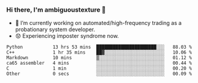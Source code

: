 ### Hi there, I'm ambiguoustexture 👋

<!--
**ambiguoustexture/ambiguoustexture** is a ✨ _special_ ✨ repository because its `README.md` (this file) appears on your GitHub profile.

Here are some ideas to get you started:
-->
- 🔭 I’m currently working on automated/high-frequency trading as a probationary system developer.
- :worried: Experiencing imposter syndrome now.

<!--START_SECTION:waka-->

```text
Python           13 hrs 53 mins  ██████████████████████░░░   88.03 %
C++              1 hr 35 mins    ██▓░░░░░░░░░░░░░░░░░░░░░░   10.06 %
Markdown         10 mins         ▒░░░░░░░░░░░░░░░░░░░░░░░░   01.12 %
ca65 assembler   4 mins          ░░░░░░░░░░░░░░░░░░░░░░░░░   00.44 %
C                1 min           ░░░░░░░░░░░░░░░░░░░░░░░░░   00.20 %
Other            0 secs          ░░░░░░░░░░░░░░░░░░░░░░░░░   00.09 %
```

<!--END_SECTION:waka-->
